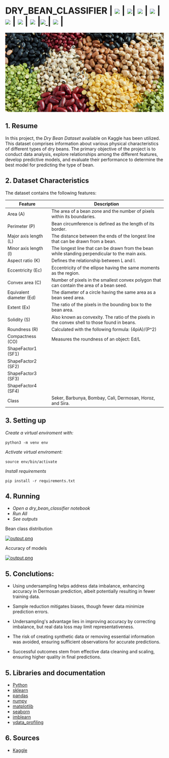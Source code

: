 # DRY_BEAN_CLASSIFIER | <img src="https://upload.wikimedia.org/wikipedia/commons/thumb/c/c3/Python-logo-notext.svg/800px-Python-logo-notext.svg.png" height=20> | <img src="https://i.postimg.cc/cHqB5VtL/scikit-learn-logo.png" height=20>| <img src="https://pandas.pydata.org/static/img/pandas_white.svg" height=20>  | <img src="https://i.postimg.cc/m2dwfTdm/numpy-logo.png" height=20> |  <img src="https://matplotlib.org/_static/logo_dark.svg" height=20> | <img src="https://seaborn.pydata.org/_static/logo-wide-lightbg.svg" height=20> | <img src="https://assets.ydata.ai/oss/ydata-profiling_red.png" height=20> |[<img src="https://static-00.iconduck.com/assets.00/github-icon-2048x1988-jzvzcf2t.png" height=20> ](https://github.com/Carlos93U) | [<img src="https://upload.wikimedia.org/wikipedia/commons/thumb/c/ca/LinkedIn_logo_initials.png/640px-LinkedIn_logo_initials.png" height=20>](https://www.linkedin.com/in/juan-carlos-huillcas/) |

<center>

<img src="./assets/img.png" alt="Texto alternativo">

</center>

## 1. Resume

In this project, the *Dry Bean Dataset* available on Kaggle has been utilized. This dataset comprises information about various physical characteristics of different types of dry beans. The primary objective of the project is to conduct data analysis, explore relationships among the different features, develop predictive models, and evaluate their performance to determine the best model for predicting the type of bean.

## 2. Dataset Characteristics

The dataset contains the following features:

| Feature               | Description                                                                                                    |
|-----------------------|----------------------------------------------------------------------------------------------------------------|
| Area (A)              | The area of a bean zone and the number of pixels within its boundaries.                                        |
| Perimeter (P)         | Bean circumference is defined as the length of its border.                                                     |
| Major axis length (L)| The distance between the ends of the longest line that can be drawn from a bean.                               |
| Minor axis length (l)| The longest line that can be drawn from the bean while standing perpendicular to the main axis.               |
| Aspect ratio (K)      | Defines the relationship between L and l.                                                                      |
| Eccentricity (Ec)     | Eccentricity of the ellipse having the same moments as the region.                                              |
| Convex area (C)       | Number of pixels in the smallest convex polygon that can contain the area of a bean seed.                      |
| Equivalent diameter (Ed)| The diameter of a circle having the same area as a bean seed area.                                            |
| Extent (Ex)           | The ratio of the pixels in the bounding box to the bean area.                                                  |
| Solidity (S)          | Also known as convexity. The ratio of the pixels in the convex shell to those found in beans.                 |
| Roundness (R)         | Calculated with the following formula: (4piA)/(P^2)                                                            |
| Compactness (CO)      | Measures the roundness of an object: Ed/L                                                                      |
| ShapeFactor1 (SF1)   |                                                                                                                |
| ShapeFactor2 (SF2)   |                                                                                                                |
| ShapeFactor3 (SF3)   |                                                                                                                |
| ShapeFactor4 (SF4)   |                                                                                                                |
| Class                 | Seker, Barbunya, Bombay, Cali, Dermosan, Horoz, and Sira.                                                      |


## 3. Setting up

*Create a virtual enviroment with:*

```
python3 -m venv env

```
*Activate virtual enviroment:*

```
source env/bin/activate
```

*Install requirements*

```
pip install -r requirements.txt
```

## 4. Running

* *Open a dry_bean_classifier notebook*
* *Run All*
* *See outputs*


Bean class distribution

[![output.png](https://i.postimg.cc/rsMvN4H6/output.png)](https://postimg.cc/WFYW2djS)

Accuracy of models

[![output.png](https://i.postimg.cc/Qtp27m0k/output.png)](https://postimg.cc/34xf5XMd)

## 5. Conclutions:

* Using undersampling helps address data imbalance, enhancing accuracy in Dermosan prediction, albeit potentially resulting in fewer training data.

* Sample reduction mitigates biases, though fewer data minimize prediction errors.

* Undersampling's advantage lies in improving accuracy by correcting imbalance, but real data loss may limit representativeness.

* The risk of creating synthetic data or removing essential information was avoided, ensuring sufficient observations for accurate predictions.

* Successful outcomes stem from effective data cleaning and scaling, ensuring higher quality in final predictions.

## 5. Libraries and documentation

* [Python](https://www.python.org/doc/)
* [sklearn](https://scikit-learn.org/stable/)
* [pandas](https://pandas.pydata.org/)
* [numpy](https://numpy.org/)
* [matplotlib](https://matplotlib.org/)
* [seaborn](https://seaborn.pydata.org/index.html#)
* [imblearn](https://imbalanced-learn.org/stable/)
* [ydata_profiling](https://docs.profiling.ydata.ai/latest/)


## 6. Sources
* [Kaggle](https://www.kaggle.com/datasets/sansuthi/dry-bean-dataset)